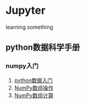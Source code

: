 # Jupyter
learning something

## python数据科学手册

### numpy入门

1. [python数据入门](https://nbviewer.jupyter.org/github/xiaotian9202/Jupyter/blob/main/python%E6%95%B0%E6%8D%AE%E7%A7%91%E5%AD%A6%E6%89%8B%E5%86%8C/python%E6%95%B0%E6%8D%AE.ipynb)
2. [NumPy数组操作](https://nbviewer.jupyter.org/github/xiaotian9202/Jupyter/blob/main/python数据科学手册/NumPy数据操作.ipynb)
3. [NumPy数组计算](https://nbviewer.jupyter.org/github/xiaotian9202/Jupyter/blob/main/python数据科学手册/NumPy数组计算.ipynb)

